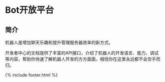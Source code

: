 # Bot开放平台

## 简介

机器人是增加聊天乐趣和提升管理服务器效率的新方式。

开发者中心的文档提供了丰富的API接口，介绍了机器人的开发语言、能力、调试等内容，帮助你快速了解机器人开发的方方面面，相信你在这里永远都不会空手而归。

{% include footer.html %}